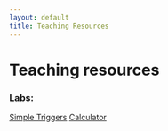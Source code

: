 ```yaml
---
layout: default
title: Teaching Resources
---
```


# Teaching resources

### Labs:
[Simple Triggers](./labs/simple-triggers.html)
[Calculator](./labs/calculator.html)